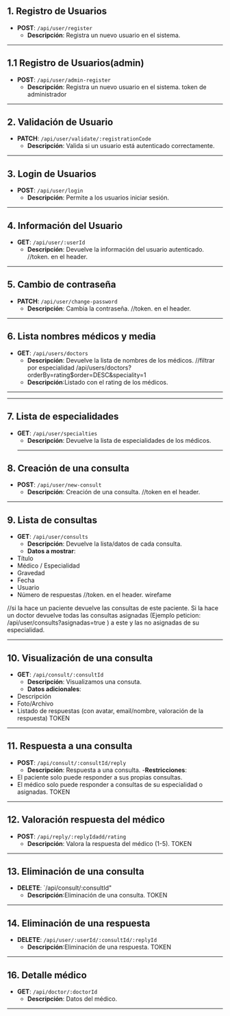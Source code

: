 ## 1. Registro de Usuarios
- **POST**: `/api/user/register`
  - **Descripción**: Registra un nuevo usuario en el sistema.

---
## 1.1 Registro de Usuarios(admin)
- **POST**: `/api/user/admin-register`
  - **Descripción**: Registra un nuevo usuario en el sistema.
token de administrador 
---


## 2. Validación de Usuario
- **PATCH**: `/api/user/validate/:registrationCode`
  - **Descripción**: Valida si un usuario está autenticado correctamente.

---

## 3. Login de Usuarios
- **POST**: `/api/user/login`
  - **Descripción**: Permite a los usuarios iniciar sesión.

---

## 4. Información del Usuario
- **GET**: `/api/user/:userId`
  - **Descripción**: Devuelve la información del usuario autenticado.
    //token. en el header.

---

## 5. Cambio de contraseña
- **PATCH**: `/api/user/change-password`
  - **Descripción**: Cambia la contraseña.
  //token. en el header.

---

## 6. Lista nombres médicos y media
- **GET**: `/api/users/doctors`
  - **Descripción**: Devuelve la lista de nombres de los médicos.
  //filtrar por especialidad
  /api/users/doctors?orderBy=rating$order=DESC&speciality=1
  - **Descripción**:Listado con el rating de los médicos.
---

---

## 7. Lista de especialidades 
- **GET**: `/api/user/specialties`
  - **Descripción**: Devuelve la lista de especialidades de los médicos.
  ---

## 8. Creación de una consulta 
- **POST**: `/api/user/new-consult`
  - **Descripción**: Creación de una consulta.
    //token en el header.

---

## 9. Lista de consultas
- **GET**: `/api/user/consults`
  - **Descripción**: Devuelve la lista/datos de cada consulta.
  - **Datos a mostrar**:
- Título
- Médico / Especialidad
- Gravedad
- Fecha
- Usuario
- Número de respuestas
  //token. en el header.
  wirefame

//si la hace un paciente devuelve las consultas de este paciente. Si la hace un doctor devuelve todas las consultas asignadas (Ejemplo peticion: /api/user/consults?asignadas=true ) a este y las no asignadas de su especialidad. 

  ---


## 10. Visualización de una consulta 
- **GET**: `/api/consult/:consultId`
  - **Descripción**: Visualizamos una consuta.
  - **Datos adicionales**:
- Descripción
- Foto/Archivo
- Listado de respuestas (con avatar, email/nombre, valoración de la respuesta)
TOKEN
---


## 11. Respuesta a una consulta 
- **POST**: `/api/consult/:consultId/reply`
  - **Descripción**: Respuesta a una consulta.
  -**Restricciones**:
- El paciente solo puede responder a sus propias consultas.
- El médico solo puede responder a consultas de su especialidad o asignadas.
TOKEN
---


## 12. Valoración respuesta del médico 
- **POST**: `/api/reply/:replyIdadd/rating`
  - **Descripción**: Valora la respuesta del médico (1-5).
  TOKEN
---


## 13. Eliminación de una consulta  
- **DELETE**:  `/api/consult/:consultId"
  - **Descripción**:Eliminación de una consulta.
  TOKEN
---



## 14. Eliminación de una respuesta  
- **DELETE**: `/api/user/:userId/:consultId/:replyId`
  - **Descripción**:Eliminación de una respuesta.
  TOKEN
---





## 16. Detalle médico
- **GET**: `/api/doctor/:doctorId`
  - **Descripción**: Datos del médico. 
---





